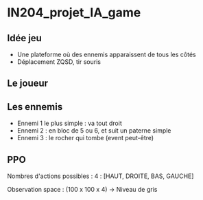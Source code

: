 # IN204_projet_IA_game

## Idée jeu
* Une plateforme où des ennemis apparaissent de tous les côtés
* Déplacement ZQSD, tir souris

## Le joueur

## Les ennemis
* Ennemi 1 le plus simple : va tout droit
* Ennemi 2 : en bloc de 5 ou 6, et suit un paterne simple
* Ennemi 3 : le rocher qui tombe (event peut-être)

## PPO

Nombres d'actions possibles : 4 : [HAUT, DROITE, BAS, GAUCHE]

Observation space : (100 x 100 x 4) -> Niveau de gris
